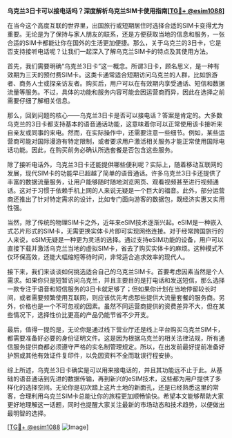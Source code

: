 **乌克兰3日卡可以接电话吗？深度解析乌克兰SIM卡使用指南[[TG💪+ @esim1088](https://t.me/s/esim1088)]**

在当今这个高度互联的世界里，出国旅行或短期居住时选择合适的SIM卡变得尤为重要。无论是为了保持与家人朋友的联系，还是方便获取当地的信息和服务，一张合适的SIM卡都能让你在国外的生活更加便捷。那么，关于乌克兰的3日卡，它是否支持接听电话呢？让我们一起深入了解乌克兰SIM卡的特点及其使用方法。

首先，我们需要明确“乌克兰3日卡”这一概念。所谓3日卡，顾名思义，是一种有效期为三天的预付费SIM卡。这类卡通常适合短期访问乌克兰的人群，比如旅游者、商务人士或探亲访友者。购买后，用户可以在有效期内享受通话、短信和数据流量等服务。不过，具体的功能和服务内容可能会因运营商而异，因此在选择之前需要仔细了解相关信息。

那么，回到问题的核心——乌克兰3日卡是否可以接电话？答案是肯定的。大多数乌克兰的3日卡都支持基本的语音通话功能，这意味着你可以正常使用该卡接听来自亲友或同事的来电。然而，在实际操作中，还需要注意一些细节。例如，某些运营商可能对国际漫游有特定限制，或者要求用户激活相关服务才能正常使用国际电话功能。因此，在购买前务必确认所选套餐是否包含这些服务。

除了接听电话外，乌克兰3日卡还能提供哪些便利呢？实际上，随着移动互联网的发展，现代SIM卡的功能早已超越了简单的语音通话。许多乌克兰3日卡还提供了丰富的数据流量服务，让用户能够随时随地浏览网页、观看视频甚至进行视频通话。这对于习惯于依赖手机上网的人来说无疑是一个巨大的福音。此外，部分运营商还推出了针对特定需求的设计，比如专门面向游客的数据包，既经济实惠又实用性强。

当然，除了传统的物理SIM卡之外，近年来eSIM技术逐渐兴起。eSIM是一种嵌入式芯片形式的SIM卡，无需更换实体卡片即可实现网络连接。对于经常跨国旅行的人来说，eSIM无疑是一种更为灵活的选择。通过支持eSIM功能的设备，用户可以直接下载并激活乌克兰当地的虚拟SIM卡，省去了购买实体卡的麻烦。这种模式不仅环保高效，还能大幅缩短等待时间，非常适合追求效率的现代人。

接下来，我们来谈谈如何挑选适合自己的乌克兰SIM卡。首要考虑因素当然是个人需求。如果你只是短暂访问乌克兰，并且主要目的是打电话和发送短信，那么选择一款专注于语音和短信服务的3日卡就足够了；但如果你计划在当地停留较长时间，或者需要频繁使用互联网，则应该优先考虑那些提供大流量套餐的服务商。另外，价格也是一个不可忽视的因素。虽然不同运营商提供的资费差异不大，但在某些情况下，选择性价比更高的产品仍能节省不少开支。

最后，值得一提的是，无论你是通过线下营业厅还是线上平台购买乌克兰SIM卡，都需要准备好必要的身份证明文件。这是因为根据乌克兰的相关法律法规，所有通信服务提供商都必须遵守严格的实名制管理规定。所以，在出发前最好提前准备好护照或其他有效证件复印件，以免因资料不全而耽误行程安排。

综上所述，乌克兰3日卡确实是可以用来接电话的，并且其功能远不止于此。从基础的语音通话到先进的数据传输，再到新兴的eSIM技术，这些都为用户提供了多样化的选择空间。无论你是初次踏上这片土地的新面孔，还是已经熟悉这里的常客，合理利用乌克兰SIM卡总能让你的旅程更加顺畅愉快。希望本文能够帮助大家更好地理解这一话题，同时也提醒大家关注最新的市场动态和技术趋势，以便做出最明智的选择。

[[TG💪+ @esim1088](https://t.me/s/esim1088) ![Image](https://i.postimg.cc/4NQfJmqS/Snipaste-2025-05-13-00-14-12.png)]